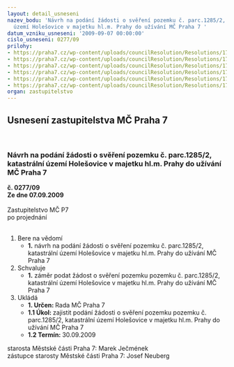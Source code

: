 ```yaml
---
layout: detail_usneseni
nazev_bodu: 'Návrh na podání žádosti o svěření pozemku č. parc.1285/2, katastrální
  území Holešovice v majetku hl.m. Prahy do užívání MČ Praha 7 '
datum_vzniku_usneseni: '2009-09-07 00:00:00'
cislo_usneseni: 0277/09
prilohy:
- https://praha7.cz/wp-content/uploads/councilResolution/Resolutions/17885/4-09-p%c5%99.1_usnesen%c3%ad_rm%c4%8d_0849.doc
- https://praha7.cz/wp-content/uploads/councilResolution/Resolutions/17885/4-09-p%c5%99.2_zl_2.doc
- https://praha7.cz/wp-content/uploads/councilResolution/Resolutions/17885/4-09-p%c5%99.3_zl_3.doc
- https://praha7.cz/wp-content/uploads/councilResolution/Resolutions/17885/4-09-p%c5%99_4.doc
- https://praha7.cz/wp-content/uploads/councilResolution/Resolutions/17885/4-09-p%c5%99_5.jpg
- https://praha7.cz/wp-content/uploads/councilResolution/Resolutions/17885/4-09-p%c5%99_6_n%c3%a1vrh_%c5%be%c3%a1dosti_na_mhmp.doc
organ: zastupitelstvo
---
```

<div id="ucUsn_pList" class="usn">
	<span><h2>Usnesení zastupitelstva MČ Praha 7 </h2>
<br></span><div class="standBody">
<span><h3>Návrh na podání žádosti o svěření pozemku č. parc.1285/2, katastrální území Holešovice v majetku hl.m. Prahy do užívání MČ Praha 7 </h3></span><div class="center">
		<strong>č. 0277/09</strong><br>
	</div>
<div class="center">
		<strong>Ze dne 07.09.2009</strong><br><br>
	</div>Zastupitelstvo MČ P7<br> po projednání<br><br><ol>
<li>Bere na vědomí<ul><li>
<strong>1.</strong> návrh na podání žádosti o svěření pozemku č. parc.1285/2, katastrální území Holešovice v majetku hl.m. Prahy do užívání MČ Praha 7 </li></ul>
</li>
<li>Schvaluje<ul><li>
<strong>1.</strong> záměr podat žádost o svěření  pozemku pozemku č. parc.1285/2, katastrální území Holešovice v majetku hl.m. Prahy do užívání MČ Praha 7</li></ul>
</li>
<li>Ukládá<ul>
<li>
<strong>1. Určen: </strong>Rada MČ Praha 7</li>
<li>
<strong>1.1 Úkol: </strong>zajistit podání žádosti o svěření pozemku pozemku č. parc.1285/2, katastrální území Holešovice v majetku hl.m. Prahy do užívání MČ Praha 7</li>
<li>
<strong>1.2 Termín: </strong>30.09.2009</li>
</ul>
</li>
</ol>starosta Městské části Praha 7: Marek Ječmének<br>zástupce starosty Městské části Praha 7: Josef Neuberg
</div>
</div>